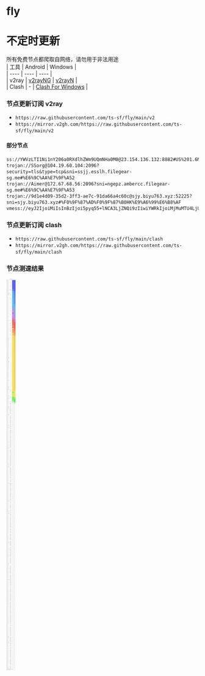 # fly
# 不定时更新
所有免费节点都爬取自网络，请勿用于非法用途  
|  工具  | Android  | Windows  |  
|  ----  | ----   | ----  |  
| v2ray  | [v2rayNG](https://github.com/2dust/v2rayNG/releases) | [v2rayN](https://github.com/2dust/v2rayN/releases) |  
| Clash  | - | [Clash For Windows](https://github.com/2dust/clashN/releases) | 
  
### 节点更新订阅  v2ray
- `https://raw.githubusercontent.com/ts-sf/fly/main/v2`  
- `https://mirror.v2gh.com/https://raw.githubusercontent.com/ts-sf/fly/main/v2`  

#### 部分节点  
``` 
ss://YWVzLTI1Ni1nY206a0RXdlhZWm9UQmNHa0M0@23.154.136.132:8882#US%201.6MB%2Fs
trojan://SSorg@104.19.60.104:2096?security=tls&type=tcp&sni=ssjj.esslh.filegear-sg.me#%E6%9C%AA%E7%9F%A52
trojan://Aimer@172.67.68.56:2096?sni=ngepz.ambercc.filegear-sg.me#%E6%9C%AA%E7%9F%A53
trojan://9d1e4d09-35d2-3ff3-ae7c-91da66a4c60c@sjy.biyu763.xyz:52225?sni=sjy.biyu763.xyz#%F0%9F%87%AD%F0%9F%87%B0HK%E9%A6%99%E6%B8%AF
vmess://eyJ2IjoiMiIsInBzIjoi5pyq55+lNCA3LjZNQi9zIiwiYWRkIjoiMjMuMTU4LjU2LjE4NCIsInBvcnQiOiIyMjMyNCIsImlkIjoiMDQ2MjFiYWUtYWIzNi0xMWVjLWI5MDktMDI0MmFjMTIwMDAyIiwiYWlkIjoiMCIsInNjeSI6ImF1dG8iLCJuZXQiOiJ0Y3AiLCJ0eXBlIjoibm9uZSIsImhvc3QiOiIiLCJwYXRoIjoiIiwidGxzIjoiIiwic25pIjoiIiwidGVzdF9uYW1lIjoiNCJ9
```
### 节点更新订阅  clash
- `https://raw.githubusercontent.com/ts-sf/fly/main/clash`  
- `https://mirror.v2gh.com/https://raw.githubusercontent.com/ts-sf/fly/main/clash`  

### 节点测速结果
![image](traffic.png)
